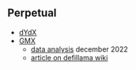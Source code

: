 ## Perpetual
- [dYdX](https://dydx.exchange/)
- [GMX](https://gmx.io/)
	- [data analysis](https://twitter.com/ThorHartvigsen/status/1604093287521873920) december 2022
	- [article on defillama wiki](https://wiki.defillama.com/wiki/GMX)